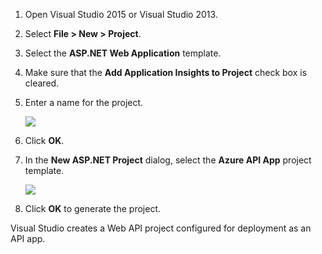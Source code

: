 1. Open Visual Studio 2015 or Visual Studio 2013.

2. Select **File > New > Project**.

3. Select the **ASP.NET Web Application** template.

4. Make sure that the **Add Application Insights to Project** check box is cleared.

4. Enter a name for the project.

    ![](./media/app-service-api-create/01-filenew-v3.png)

5. Click **OK**.

6. In the **New ASP.NET Project** dialog, select the **Azure API App** project template.

    ![](./media/app-service-api-create/02-api-app-template-v3.png)

7. Click **OK** to generate the project.

Visual Studio creates a Web API project configured for deployment as an API app.


